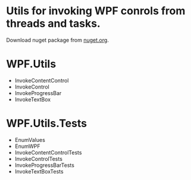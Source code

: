 # Utils for invoking WPF conrols from threads and tasks.
Download nuget package from [nuget.org]("https://www.nuget.org/packages/WPF.Utils/").

# WPF.Utils
- InvokeContentControl
- InvokeControl
- InvokeProgressBar
- InvokeTextBox

# WPF.Utils.Tests
- EnumValues
- EnumWPF
- InvokeContentControlTests
- InvokeControlTests
- InvokeProgressBarTests
- InvokeTextBoxTests
